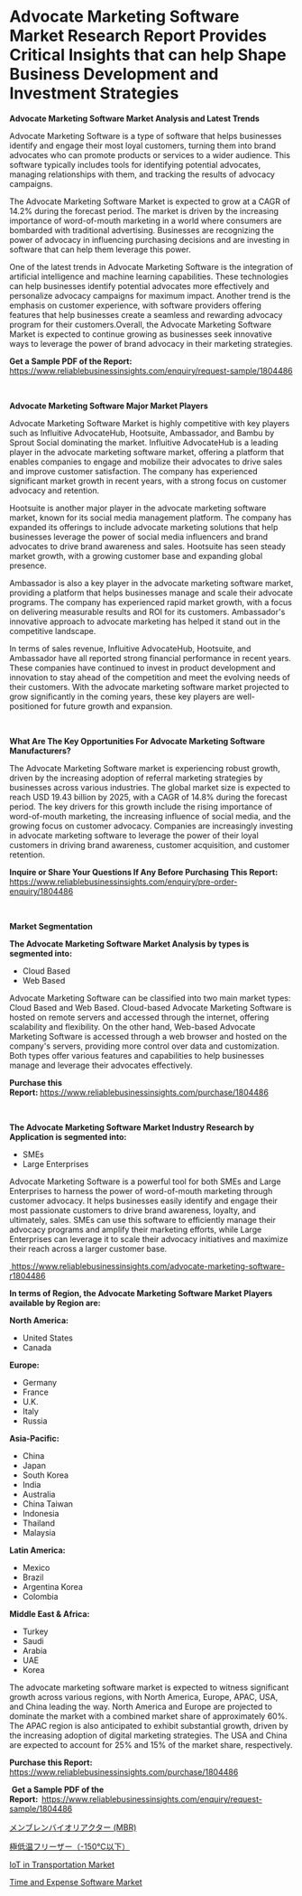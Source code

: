 <p><h1>Advocate Marketing Software Market Research Report Provides Critical Insights that can help Shape Business Development and Investment Strategies</h1></p><p><strong>Advocate Marketing Software Market Analysis and Latest Trends</strong></p>
<p><p>Advocate Marketing Software is a type of software that helps businesses identify and engage their most loyal customers, turning them into brand advocates who can promote products or services to a wider audience. This software typically includes tools for identifying potential advocates, managing relationships with them, and tracking the results of advocacy campaigns.</p><p>The Advocate Marketing Software Market is expected to grow at a CAGR of 14.2% during the forecast period. The market is driven by the increasing importance of word-of-mouth marketing in a world where consumers are bombarded with traditional advertising. Businesses are recognizing the power of advocacy in influencing purchasing decisions and are investing in software that can help them leverage this power.</p><p>One of the latest trends in Advocate Marketing Software is the integration of artificial intelligence and machine learning capabilities. These technologies can help businesses identify potential advocates more effectively and personalize advocacy campaigns for maximum impact. Another trend is the emphasis on customer experience, with software providers offering features that help businesses create a seamless and rewarding advocacy program for their customers.Overall, the Advocate Marketing Software Market is expected to continue growing as businesses seek innovative ways to leverage the power of brand advocacy in their marketing strategies.</p></p>
<p><strong>Get a Sample PDF of the Report:&nbsp;</strong> <a href="https://www.reliablebusinessinsights.com/enquiry/request-sample/1804486">https://www.reliablebusinessinsights.com/enquiry/request-sample/1804486</a></p>
<p>&nbsp;</p>
<p><strong>Advocate Marketing Software Major Market Players</strong></p>
<p><p>Advocate Marketing Software Market is highly competitive with key players such as Influitive AdvocateHub, Hootsuite, Ambassador, and Bambu by Sprout Social dominating the market. Influitive AdvocateHub is a leading player in the advocate marketing software market, offering a platform that enables companies to engage and mobilize their advocates to drive sales and improve customer satisfaction. The company has experienced significant market growth in recent years, with a strong focus on customer advocacy and retention.</p><p>Hootsuite is another major player in the advocate marketing software market, known for its social media management platform. The company has expanded its offerings to include advocate marketing solutions that help businesses leverage the power of social media influencers and brand advocates to drive brand awareness and sales. Hootsuite has seen steady market growth, with a growing customer base and expanding global presence.</p><p>Ambassador is also a key player in the advocate marketing software market, providing a platform that helps businesses manage and scale their advocate programs. The company has experienced rapid market growth, with a focus on delivering measurable results and ROI for its customers. Ambassador's innovative approach to advocate marketing has helped it stand out in the competitive landscape.</p><p>In terms of sales revenue, Influitive AdvocateHub, Hootsuite, and Ambassador have all reported strong financial performance in recent years. These companies have continued to invest in product development and innovation to stay ahead of the competition and meet the evolving needs of their customers. With the advocate marketing software market projected to grow significantly in the coming years, these key players are well-positioned for future growth and expansion.</p></p>
<p>&nbsp;</p>
<p><strong>What Are The Key Opportunities For Advocate Marketing Software Manufacturers?</strong></p>
<p><p>The Advocate Marketing Software market is experiencing robust growth, driven by the increasing adoption of referral marketing strategies by businesses across various industries. The global market size is expected to reach USD 19.43 billion by 2025, with a CAGR of 14.8% during the forecast period. The key drivers for this growth include the rising importance of word-of-mouth marketing, the increasing influence of social media, and the growing focus on customer advocacy. Companies are increasingly investing in advocate marketing software to leverage the power of their loyal customers in driving brand awareness, customer acquisition, and customer retention.</p></p>
<p><strong>Inquire or Share Your Questions If Any Before Purchasing This Report:</strong> <a href="https://www.reliablebusinessinsights.com/enquiry/pre-order-enquiry/1804486">https://www.reliablebusinessinsights.com/enquiry/pre-order-enquiry/1804486</a></p>
<p>&nbsp;</p>
<p><strong>Market Segmentation</strong></p>
<p><strong>The Advocate Marketing Software Market Analysis by types is segmented into:</strong></p>
<p><ul><li>Cloud Based</li><li>Web Based</li></ul></p>
<p><p>Advocate Marketing Software can be classified into two main market types: Cloud Based and Web Based. Cloud-based Advocate Marketing Software is hosted on remote servers and accessed through the internet, offering scalability and flexibility. On the other hand, Web-based Advocate Marketing Software is accessed through a web browser and hosted on the company's servers, providing more control over data and customization. Both types offer various features and capabilities to help businesses manage and leverage their advocates effectively.</p></p>
<p><strong>Purchase this Report:&nbsp;</strong><a href="https://www.reliablebusinessinsights.com/purchase/1804486">https://www.reliablebusinessinsights.com/purchase/1804486</a></p>
<p>&nbsp;</p>
<p><strong>The Advocate Marketing Software Market Industry Research by Application is segmented into:</strong></p>
<p><ul><li>SMEs</li><li>Large Enterprises</li></ul></p>
<p><p>Advocate Marketing Software is a powerful tool for both SMEs and Large Enterprises to harness the power of word-of-mouth marketing through customer advocacy. It helps businesses easily identify and engage their most passionate customers to drive brand awareness, loyalty, and ultimately, sales. SMEs can use this software to efficiently manage their advocacy programs and amplify their marketing efforts, while Large Enterprises can leverage it to scale their advocacy initiatives and maximize their reach across a larger customer base.</p></p>
<p><a href="https://www.reliablebusinessinsights.com/advocate-marketing-software-r1804486">&nbsp;https://www.reliablebusinessinsights.com/advocate-marketing-software-r1804486</a></p>
<p><strong>In terms of Region, the Advocate Marketing Software Market Players available by Region are:</strong></p>
<p>
    <p> <strong> North America: </strong>
        <ul>
            <li>United States</li>
            <li>Canada</li>
        </ul>
        </p> 
    <p> <strong> Europe: </strong>
        <ul>
            <li>Germany</li>
            <li>France</li>
            <li>U.K.</li>
            <li>Italy</li>
            <li>Russia</li>
        </ul>
        </p> 
    <p> <strong> Asia-Pacific: </strong>
        <ul>
            <li>China</li>
            <li>Japan</li>
            <li>South Korea</li>
            <li>India</li>
            <li>Australia</li>
            <li>China Taiwan</li>
            <li>Indonesia</li>
            <li>Thailand</li>
            <li>Malaysia</li>
        </ul>
        </p> 
    <p> <strong> Latin America: </strong>
        <ul>
            <li>Mexico</li>
            <li>Brazil</li>
            <li>Argentina Korea</li>
            <li>Colombia</li>
        </ul>
        </p> 
    <p> <strong> Middle East & Africa: </strong>
        <ul>
            <li>Turkey</li>
            <li>Saudi</li>
            <li>Arabia</li>
            <li>UAE</li>
            <li>Korea</li>
        </ul>
    </p>
    </p>
<p><p>The advocate marketing software market is expected to witness significant growth across various regions, with North America, Europe, APAC, USA, and China leading the way. North America and Europe are projected to dominate the market with a combined market share of approximately 60%. The APAC region is also anticipated to exhibit substantial growth, driven by the increasing adoption of digital marketing strategies. The USA and China are expected to account for 25% and 15% of the market share, respectively.</p></p>
<p><strong>Purchase this Report: </strong><a href="https://www.reliablebusinessinsights.com/purchase/1804486">https://www.reliablebusinessinsights.com/purchase/1804486</a></p>
<p>&nbsp;<strong>Get a Sample PDF of the Report:&nbsp;&nbsp;</strong><a href="https://www.reliablebusinessinsights.com/enquiry/request-sample/1804486">https://www.reliablebusinessinsights.com/enquiry/request-sample/1804486</a></p>
<p><strong></strong></p>
<p><p><a href="https://github.com/LuzHills1972/Market-Research-Report-List-1/blob/main/4752714180361.md">メンブレンバイオリアクター (MBR)</a></p><p><a href="https://github.com/kegley4963/Market-Research-Report-List-2/blob/main/2584964180360.md">極低温フリーザー（-150℃以下）</a></p><p><a href="https://github.com/lukmanduiky01/Market-Research-Report-List-1/blob/main/iot-in-transportation-market.md">IoT in Transportation Market</a></p><p><a href="https://github.com/theanastasiyah/Market-Research-Report-List-1/blob/main/time-and-expense-software-market.md">Time and Expense Software Market</a></p></p>